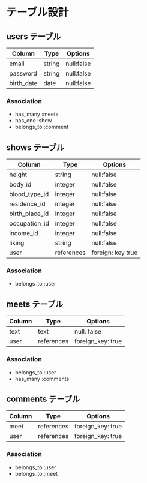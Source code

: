 # テーブル設計
## users テーブル
| Column              | Type      | Options     |
| ------------------  | ------    | ----------- |
| email               | string    | null:false  |
| password            | string    | null:false  |
| birth_date          | date      | null:false  |

### Association
- has_many :meets
- has_one :show
- belongs_to :comment

## shows テーブル
| Column                 | Type      | Options      |
| ---------------------  | ------    | -----------  |
| height                 | string    | null:false   |
| body_id                | integer   | null:false   |
| blood_type_id          | integer   | null:false   |
| residence_id           | integer   | null:false   |
| birth_place_id         | integer   | null:false   |
| occupation_id          | integer   | null:false   |
| income_id              | integer   | null:false   | 
| liking                 | string    | null:false   |
| user                   | references| foreign: key true|

### Association
- belongs_to :user


## meets テーブル
| Column                 | Type       | Options            |
| ---------------------- | ------     | -------------------|
| text                   | text       | null: false        |
| user                   | references | foreign_key: true  |

### Association
- belongs_to :user
- has_many   :comments 

## comments テーブル
| Column     | Type          | Options           |
| -----------| ----------    | ----------------- |
| meet       | references    | foreign_key: true |
| user       | references    | foreign_key: true |
 
### Association
 
- belongs_to :user
- belongs_to :meet


